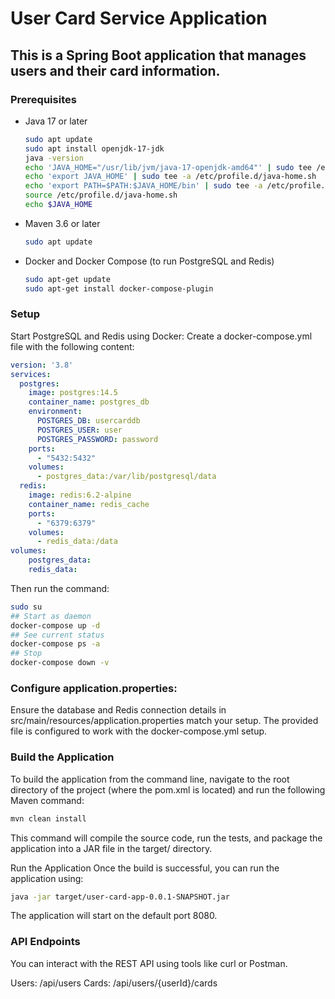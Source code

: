# User Card Service Application
## This is a Spring Boot application that manages users and their card information.

### Prerequisites
- Java 17 or later
  ```sh WSL
  sudo apt update
  sudo apt install openjdk-17-jdk
  java -version
  echo 'JAVA_HOME="/usr/lib/jvm/java-17-openjdk-amd64"' | sudo tee /etc/profile.d/java-home.sh
  echo 'export JAVA_HOME' | sudo tee -a /etc/profile.d/java-home.sh
  echo 'export PATH=$PATH:$JAVA_HOME/bin' | sudo tee -a /etc/profile.d/java-home.sh
  source /etc/profile.d/java-home.sh
  echo $JAVA_HOME
  ```
- Maven 3.6 or later
  ```sh WSL
  sudo apt update
  ```
- Docker and Docker Compose (to run PostgreSQL and Redis)
  ```sh WSL
  sudo apt-get update
  sudo apt-get install docker-compose-plugin
  ```

### Setup
Start PostgreSQL and Redis using Docker:
Create a docker-compose.yml file with the following content:

```yaml
version: '3.8'
services:
  postgres:
    image: postgres:14.5
    container_name: postgres_db
    environment:
      POSTGRES_DB: usercarddb
      POSTGRES_USER: user
      POSTGRES_PASSWORD: password
    ports:
      - "5432:5432"
    volumes:
      - postgres_data:/var/lib/postgresql/data
  redis:
    image: redis:6.2-alpine
    container_name: redis_cache
    ports:
      - "6379:6379"
    volumes:
      - redis_data:/data
volumes:
    postgres_data:
    redis_data:
```

Then run the command:

```sh WSL
sudo su
## Start as daemon
docker-compose up -d
## See current status
docker-compose ps -a
## Stop
docker-compose down -v
```

### Configure application.properties:
Ensure the database and Redis connection details in src/main/resources/application.properties match your setup. The provided file is configured to work with the docker-compose.yml setup.

### Build the Application
To build the application from the command line, navigate to the root directory of the project (where the pom.xml is located) and run the following Maven command:

```sh
mvn clean install
```

This command will compile the source code, run the tests, and package the application into a JAR file in the target/ directory.

Run the Application
Once the build is successful, you can run the application using:

```sh
java -jar target/user-card-app-0.0.1-SNAPSHOT.jar
```

The application will start on the default port 8080.

### API Endpoints
You can interact with the REST API using tools like curl or Postman.

Users: /api/users
Cards: /api/users/{userId}/cards